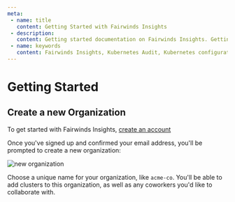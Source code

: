 ```yaml
---
meta:
 - name: title
   content: Getting Started with Fairwinds Insights
 - description:
   content: Getting started documentation on Fairwinds Insights. Getting started includes three easy steps - sign up, create a cluster and install the agent.
 - name: keywords
   content: Fairwinds Insights, Kubernetes Audit, Kubernetes configuration validation
---
```



# Getting Started

## Create a new Organization

To get started with Fairwinds Insights, [create an account](https://insights.fairwinds.com/auth/register)

Once you've signed up and confirmed your email address, you'll be prompted to
create a new organization:

<div class="mini-img">
  <img :src="$withBase('/img/new-org.png')" alt="new organization">
</div>

Choose a unique name for your organization, like `acme-co`. You'll be able to add clusters to this
organization, as well as any coworkers you'd like to collaborate with.

